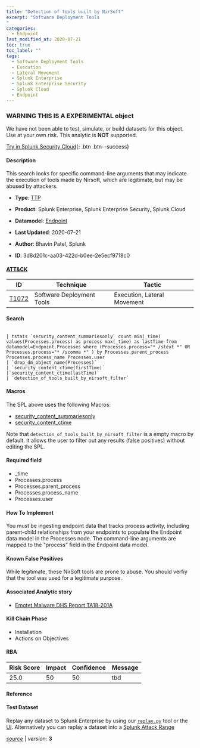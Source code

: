 ```yaml
---
title: "Detection of tools built by NirSoft"
excerpt: "Software Deployment Tools
"
categories:
  - Endpoint
last_modified_at: 2020-07-21
toc: true
toc_label: ""
tags:
  - Software Deployment Tools
  - Execution
  - Lateral Movement
  - Splunk Enterprise
  - Splunk Enterprise Security
  - Splunk Cloud
  - Endpoint
---
```


###  WARNING THIS IS A EXPERIMENTAL object
We have not been able to test, simulate, or build datasets for this object. Use at your own risk. This analytic is **NOT** supported.


[Try in Splunk Security Cloud](https://www.splunk.com/en_splunk_app_enrichmentus/cyber-security.html){: .btn .btn--success}

#### Description

This search looks for specific command-line arguments that may indicate the execution of tools made by Nirsoft, which are legitimate, but may be abused by attackers.

- **Type**: [TTP](https://github.com/splunk/security_content/wiki/object-Analytic-Types)
- **Product**: Splunk Enterprise, Splunk Enterprise Security, Splunk Cloud
- **Datamodel**: [Endpoint](https://docs.splunk.com/Documentation/CIM/latest/User/Endpoint)

- **Last Updated**: 2020-07-21
- **Author**: Bhavin Patel, Splunk
- **ID**: 3d8d201c-aa03-422d-b0ee-2e5ecf9718c0


#### [ATT&CK](https://attack.mitre.org/)

| ID             | Technique        |  Tactic             |
| -------------- | ---------------- |-------------------- |
| [T1072](https://attack.mitre.org/techniques/T1072/) | Software Deployment Tools | Execution, Lateral Movement |

#### Search

```

| tstats `security_content_summariesonly` count min(_time) values(Processes.process) as process max(_time) as lastTime from datamodel=Endpoint.Processes where (Processes.process="* /stext *" OR Processes.process="* /scomma *" ) by Processes.parent_process Processes.process_name Processes.user 
| `drop_dm_object_name(Processes)` 
| `security_content_ctime(firstTime)` 
|`security_content_ctime(lastTime)` 
| `detection_of_tools_built_by_nirsoft_filter`
```

#### Macros
The SPL above uses the following Macros:
* [security_content_summariesonly](https://github.com/splunk/security_content/blob/develop/macros/security_content_summariesonly.yml)
* [security_content_ctime](https://github.com/splunk/security_content/blob/develop/macros/security_content_ctime.yml)

Note that `detection_of_tools_built_by_nirsoft_filter` is a empty macro by default. It allows the user to filter out any results (false positives) without editing the SPL.

#### Required field
* _time
* Processes.process
* Processes.parent_process
* Processes.process_name
* Processes.user


#### How To Implement
You must be ingesting endpoint data that tracks process activity, including parent-child relationships from your endpoints to populate the Endpoint data model in the Processes node. The command-line arguments are mapped to the "process" field in the Endpoint data model.

#### Known False Positives
While legitimate, these NirSoft tools are prone to abuse. You should verfiy that the tool was used for a legitimate purpose.

#### Associated Analytic story
* [Emotet Malware  DHS Report TA18-201A ](/stories/emotet_malware__dhs_report_ta18-201a_)


#### Kill Chain Phase
* Installation
* Actions on Objectives



#### RBA

| Risk Score  | Impact      | Confidence   | Message      |
| ----------- | ----------- |--------------|--------------|
| 25.0 | 50 | 50 | tbd |




#### Reference


#### Test Dataset
Replay any dataset to Splunk Enterprise by using our [`replay.py`](https://github.com/splunk/attack_data#using-replaypy) tool or the [UI](https://github.com/splunk/attack_data#using-ui).
Alternatively you can replay a dataset into a [Splunk Attack Range](https://github.com/splunk/attack_range#replay-dumps-into-attack-range-splunk-server)



[*source*](https://github.com/splunk/security_content/tree/develop/detections/experimental/endpoint/detection_of_tools_built_by_nirsoft.yml) \| *version*: **3**